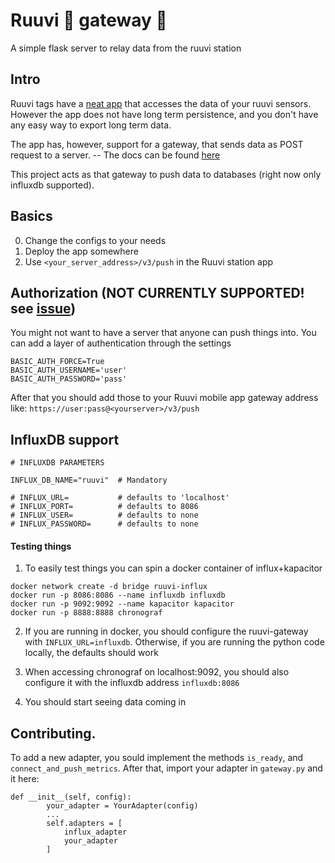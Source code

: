 
# Ruuvi 🔩 gateway 🚪
A simple flask server to relay data from the ruuvi station


## Intro
Ruuvi tags have a [neat app](https://github.com/ruuvi/com.ruuvi.station) that accesses the data of your ruuvi sensors. However the app does not have long term persistence, and you don't have any easy way to export long term data.

The app has, however, support for a gateway, that sends data as POST request to a server. -- The docs can be found [here](https://github.com/ruuvi/com.ruuvi.station/wiki)

This project acts as that gateway to push data to databases (right now only influxdb supported).


## Basics
0. Change the configs to your needs
1. Deploy the app somewhere
2. Use `<your_server_address>/v3/push` in the Ruuvi station app

## Authorization (NOT CURRENTLY SUPPORTED! see [issue](https://github.com/ruuvi/com.ruuvi.station/issues/83))
You might not want to have a server that anyone can push things into.
You can add a layer of authentication through the settings 

```
BASIC_AUTH_FORCE=True
BASIC_AUTH_USERNAME='user'
BASIC_AUTH_PASSWORD='pass'
```

After that you should add those to your Ruuvi mobile app gateway address like: `https://user:pass@<yourserver>/v3/push`

## InfluxDB support
```
# INFLUXDB PARAMETERS

INFLUX_DB_NAME="ruuvi"  # Mandatory

# INFLUX_URL=           # defaults to 'localhost'
# INFLUX_PORT=          # defaults to 8086
# INFLUX_USER=          # defaults to none
# INFLUX_PASSWORD=      # defaults to none
```

#### Testing things

1. To easily test things you can spin a docker container of influx+kapacitor
```
docker network create -d bridge ruuvi-influx
docker run -p 8086:8086 --name influxdb influxdb
docker run -p 9092:9092 --name kapacitor kapacitor
docker run -p 8888:8888 chronograf
```

2. If you are running in docker, you should configure the ruuvi-gateway with `INFLUX_URL=influxdb`. Otherwise, if you are running the python code locally, the defaults should work


3. When accessing chronograf on localhost:9092, you should also configure it with the influxdb address `influxdb:8086`

4. You should start seeing data coming in

## Contributing.

To add a new adapter, you sould implement the methods `is_ready`, and `connect_and_push_metrics`. 
After that, import your adapter in `gateway.py` and it here:

```
def __init__(self, config):
        your_adapter = YourAdapter(config)
        ...
        self.adapters = [
            influx_adapter
            your_adapter
        ]
```
